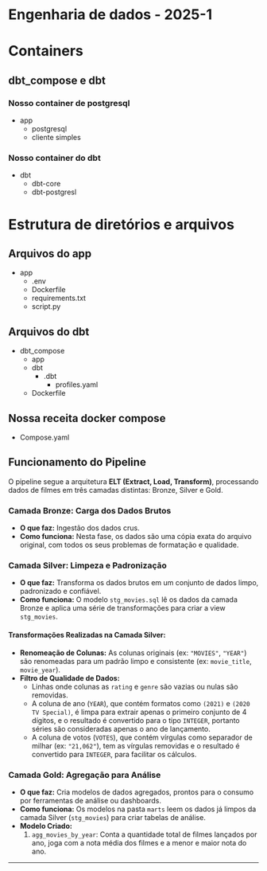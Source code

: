 # Engenharia de dados - 2025-1

# Containers
## dbt_compose e dbt

### Nosso container de postgresql
- app
    - postgresql
    - cliente simples

### Nosso container do dbt
- dbt
    - dbt-core
    - dbt-postgresl

# Estrutura de diretórios e arquivos
## Arquivos do app
- app
    - .env
    - Dockerfile
    - requirements.txt
    - script.py

## Arquivos do dbt
- dbt_compose
    - app
    - dbt
        - .dbt
            - profiles.yaml
    - Dockerfile

## Nossa receita docker compose
- Compose.yaml

## Funcionamento do Pipeline

O pipeline segue a arquitetura **ELT (Extract, Load, Transform)**, processando dados de filmes em três camadas distintas: Bronze, Silver e Gold.

### Camada Bronze: Carga dos Dados Brutos

* **O que faz:** Ingestão dos dados crus.
* **Como funciona:** Nesta fase, os dados são uma cópia exata do arquivo original, com todos os seus problemas de formatação e qualidade.

### Camada Silver: Limpeza e Padronização

* **O que faz:** Transforma os dados brutos em um conjunto de dados limpo, padronizado e confiável.
* **Como funciona:** O modelo `stg_movies.sql` lê os dados da camada Bronze e aplica uma série de transformações para criar a view `stg_movies`.

#### Transformações Realizadas na Camada Silver:
* **Renomeação de Colunas:** As colunas originais (ex: `"MOVIES"`, `"YEAR"`) são renomeadas para um padrão limpo e consistente (ex: `movie_title`, `movie_year`).
* **Filtro de Qualidade de Dados:**
    * Linhas onde colunas as `rating` e `genre` são vazias ou nulas são removidas.
    * A coluna de ano (`YEAR`), que contém formatos como `(2021)` e `(2020 TV Special)`, é limpa para extrair apenas o primeiro conjunto de 4 dígitos, e o resultado é convertido para o tipo `INTEGER`, portanto séries são consideradas apenas o ano de lançamento.
    * A coluna de votos (`VOTES`), que contém vírgulas como separador de milhar (ex: `"21,062"`), tem as vírgulas removidas e o resultado é convertido para `INTEGER`, para facilitar os cálculos.

### Camada Gold: Agregação para Análise

* **O que faz:** Cria modelos de dados agregados, prontos para o consumo por ferramentas de análise ou dashboards.
* **Como funciona:** Os modelos na pasta `marts` leem os dados já limpos da camada Silver (`stg_movies`) para criar tabelas de análise.
* **Modelo Criado:**
    1.  `agg_movies_by_year`: Conta a quantidade total de filmes lançados por ano, joga com a nota média dos filmes e a menor e maior nota do ano.

---

